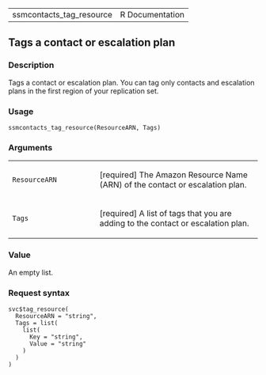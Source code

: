 <table style="width: 100%;">
<tbody>
<tr class="odd">
<td>ssmcontacts_tag_resource</td>
<td style="text-align: right;">R Documentation</td>
</tr>
</tbody>
</table>

## Tags a contact or escalation plan

### Description

Tags a contact or escalation plan. You can tag only contacts and
escalation plans in the first region of your replication set.

### Usage

    ssmcontacts_tag_resource(ResourceARN, Tags)

### Arguments

<table>
<colgroup>
<col style="width: 35%" />
<col style="width: 65%" />
</colgroup>
<tbody>
<tr class="odd">
<td><code
id="ssmcontacts_tag_resource_:_ResourceARN">ResourceARN</code></td>
<td><p>[required] The Amazon Resource Name (ARN) of the contact or
escalation plan.</p></td>
</tr>
<tr class="even">
<td><code id="ssmcontacts_tag_resource_:_Tags">Tags</code></td>
<td><p>[required] A list of tags that you are adding to the contact or
escalation plan.</p></td>
</tr>
</tbody>
</table>

### Value

An empty list.

### Request syntax

    svc$tag_resource(
      ResourceARN = "string",
      Tags = list(
        list(
          Key = "string",
          Value = "string"
        )
      )
    )

